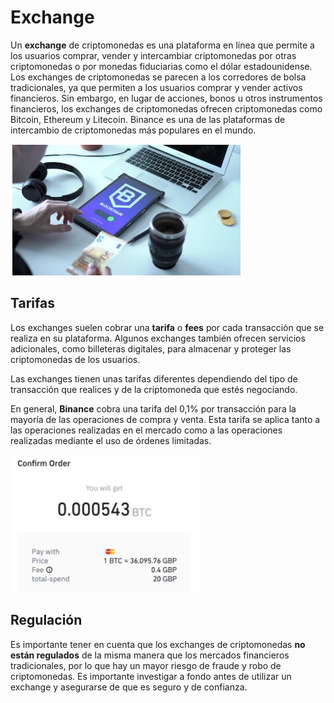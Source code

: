 # Exchange

Un **exchange** de criptomonedas es una plataforma en línea que permite a los usuarios comprar, vender y intercambiar criptomonedas por otras criptomonedas o por monedas fiduciarias como el dólar estadounidense. Los exchanges de criptomonedas se parecen a los corredores de bolsa tradicionales, ya que permiten a los usuarios comprar y vender activos financieros. Sin embargo, en lugar de acciones, bonos u otros instrumentos financieros, los exchanges de criptomonedas ofrecen criptomonedas como Bitcoin, Ethereum y Litecoin. Binance es una de las plataformas de intercambio de criptomonedas más populares en el mundo.

![imagen](img/2022-12-30-16-48-49.png)

## Tarifas

Los exchanges suelen cobrar una **tarifa** o **fees** por cada transacción que se realiza en su plataforma. Algunos exchanges también ofrecen servicios adicionales, como billeteras digitales, para almacenar y proteger las criptomonedas de los usuarios.

Las exchanges tienen unas tarifas diferentes dependiendo del tipo de transacción que realices y de la criptomoneda que estés negociando.

En general, **Binance** cobra una tarifa del 0,1% por transacción para la mayoría de las operaciones de compra y venta. Esta tarifa se aplica tanto a las operaciones realizadas en el mercado como a las operaciones realizadas mediante el uso de órdenes limitadas.

![imagen](img/2022-12-30-16-47-19.png)

## Regulación

Es importante tener en cuenta que los exchanges de criptomonedas **no están regulados** de la misma manera que los mercados financieros tradicionales, por lo que hay un mayor riesgo de fraude y robo de criptomonedas. Es importante investigar a fondo antes de utilizar un exchange y asegurarse de que es seguro y de confianza.